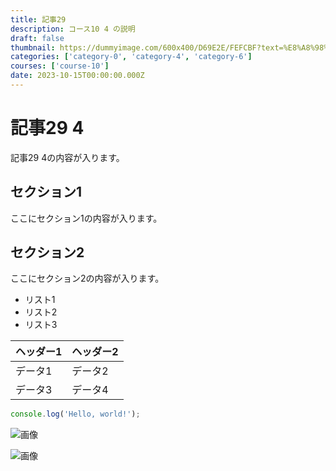```yaml
---
title: 記事29
description: コース10 4 の説明
draft: false
thumbnail: https://dummyimage.com/600x400/D69E2E/FEFCBF?text=%E8%A8%98%E4%BA%8B29
categories: ['category-0', 'category-4', 'category-6']
courses: ['course-10']
date: 2023-10-15T00:00:00.000Z
---
```


# 記事29 4

記事29 4の内容が入ります。

## セクション1
ここにセクション1の内容が入ります。

## セクション2
ここにセクション2の内容が入ります。

- リスト1
- リスト2
- リスト3

| ヘッダー1 | ヘッダー2 |
| --------- | --------- |
| データ1   | データ2   |
| データ3   | データ4   |

```javascript
console.log('Hello, world!');
```


![画像](https://dummyimage.com/320x180/2D3748/F5F7FA?text=%E8%A8%98%E4%BA%8B29+4)

![画像](https://dummyimage.com/640x360/1A202C/EDF2F7?text=%E8%A8%98%E4%BA%8B29+4)